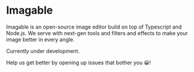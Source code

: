 # Imagable

Imagable is an open-source image editor build on top of Typescript and Node.js.
We serve with next-gen tools and filters and effects to make your image better in every angle.

Currently under development.

Help us get better by opening up issues that bother you 😀!
